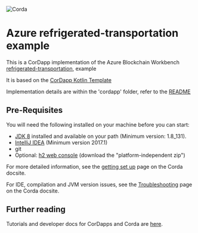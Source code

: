 ![Corda](https://www.corda.net/wp-content/uploads/2016/11/fg005_corda_b.png)

# Azure refrigerated-transportation example 
 
This is a CorDapp implementation of the Azure Blockchain Workbench
 [refrigerated-transportation](https://github.com/Azure-Samples/blockchain/tree/master/blockchain-workbench/application-and-smart-contract-samples/refrigerated-transportation),
 example
 
It is based on the [CorDapp Kotlin Template](https://github.com/corda/cordapp-template-kotlin) 

Implementation details are within the 'cordapp' folder, refer to the [README](cordapp/README.md)


## Pre-Requisites

You will need the following installed on your machine before you can start:

* [JDK 8](http://www.oracle.com/technetwork/java/javase/downloads/jdk8-downloads-2133151.html) 
  installed and available on your path (Minimum version: 1.8_131).
* [IntelliJ IDEA](https://www.jetbrains.com/idea/download/) (Minimum version 2017.1)
* git
* Optional: [h2 web console](http://www.h2database.com/html/download.html)
  (download the "platform-independent zip")

For more detailed information, see the
[getting set up](https://docs.corda.net/getting-set-up.html) page on the
Corda docsite.

For IDE, compilation and JVM version issues, see the
[Troubleshooting](https://docs.corda.net/troubleshooting.html) page on the Corda docsite.


## Further reading

Tutorials and developer docs for CorDapps and Corda are
[here](https://docs.corda.net/).
